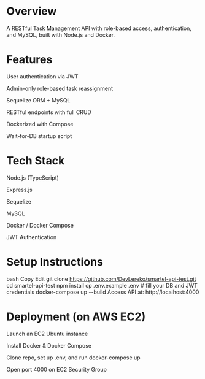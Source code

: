 Overview
================
A RESTful Task Management API with role-based access, authentication, and MySQL, built with Node.js and Docker.

Features
================
User authentication via JWT

Admin-only role-based task reassignment

Sequelize ORM + MySQL

RESTful endpoints with full CRUD

Dockerized with Compose

Wait-for-DB startup script

Tech Stack
================
Node.js (TypeScript)

Express.js

Sequelize

MySQL

Docker / Docker Compose

JWT Authentication

Setup Instructions
================
bash
Copy
Edit
git clone https://github.com/DevLereko/smartel-api-test.git
cd smartel-api-test
npm install
cp .env.example .env  # fill your DB and JWT credentials
docker-compose up --build
Access API at: http://localhost:4000

Deployment (on AWS EC2)
=======================
Launch an EC2 Ubuntu instance

Install Docker & Docker Compose

Clone repo, set up .env, and run docker-compose up

Open port 4000 on EC2 Security Group
